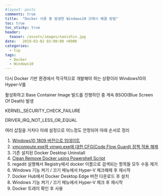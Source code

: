 ```yaml
---
#layout: posts
comments: true
title:  "Docker 사용 중 발생한 Windows10 크래시 해결 방법"
toc: true
toc_sticky: true
header:
  teaser: /assets/images/nanishin.jpg
date:   2019-03-02 03:00:00 +0900
categories:
  - tip
tags:
  - Docker
  - Windows10
---
```

다시 Docker 기반 환경에서 적극적으로 개발해야 하는 상황이라 Windows10의 Hyper-V를

활성화하고 Base Container Image 빌드를 진행하던 중 계속 BSOD(Blue Screen Of Death) 발생

KERNEL_SECURITY_CHECK_FAILURE

DRIVER_IRQ_NOT_LESS_OR_EQUAL

여러 삽질을 거치다 아래 설정으로 어느정도 안정되어 아래 순서로 정리

1. [Windows10 1809 버전으로 업데이트](https://support.microsoft.com/ko-kr/help/4028685/windows-10-get-the-update)
2. [vmcompute.exe와 vmwp.exe에 대한 CFG(Code Flow Guard) 정책 적용 해제](https://social.technet.microsoft.com/Forums/en-US/ee5b1d6b-09e2-49f3-a52c-820aafc316f9/hyperv-doesnt-work-after-upgrade-to-windows-10-1809?forum=win10itprovirt)
3. 기존 설치된 Docker Desktop Uninstall
4. [Clean Remove Docker using Powershell Script](https://success.docker.com/article/how-to-completely-remove-docker-in-windows-10)
5. regedit 실행해서 Registry에서 docker 이름으로 검색되는 항목들 모두 수동 제거
6. Windows 기능 켜기 / 끄기 메뉴에서 Hyper-V 체크해제 후 재시작
7. Docker Hub에서 Docker Desktop Edge 버전 다운로드 후 설치
8. Windows 기능 켜기 / 끄기 메뉴에서 Hyper-V 체크 후 재시작
9. Docker 트레이 확인 후 사용
